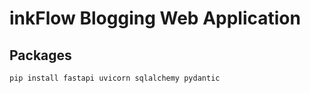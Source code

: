 # inkFlow Blogging Web Application

## Packages

```
pip install fastapi uvicorn sqlalchemy pydantic
```
